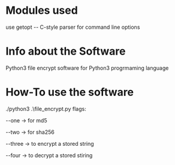 # Modules used
use getopt -- C-style parser for command line options

# Info about the Software

Python3 file encrypt software for Python3 progrmaming language

# How-To use the software
./python3 .\file_encrypt.py 
	flags:<p>
		--one -> for md5<p>
		--two -> for sha256<p>
		--three -> to encrypt a stored string<p>
		--four -> to decrypt a stored stiring<p>
